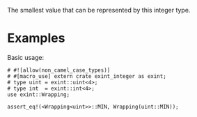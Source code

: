 The smallest value that can be represented by this integer type.

# Examples

Basic usage:

```
# #![allow(non_camel_case_types)]
# #[macro_use] extern crate exint_integer as exint;
# type uint = exint::uint<4>;
# type int  = exint::int<4>;
use exint::Wrapping;

assert_eq!(<Wrapping<uint>>::MIN, Wrapping(uint::MIN));
```
